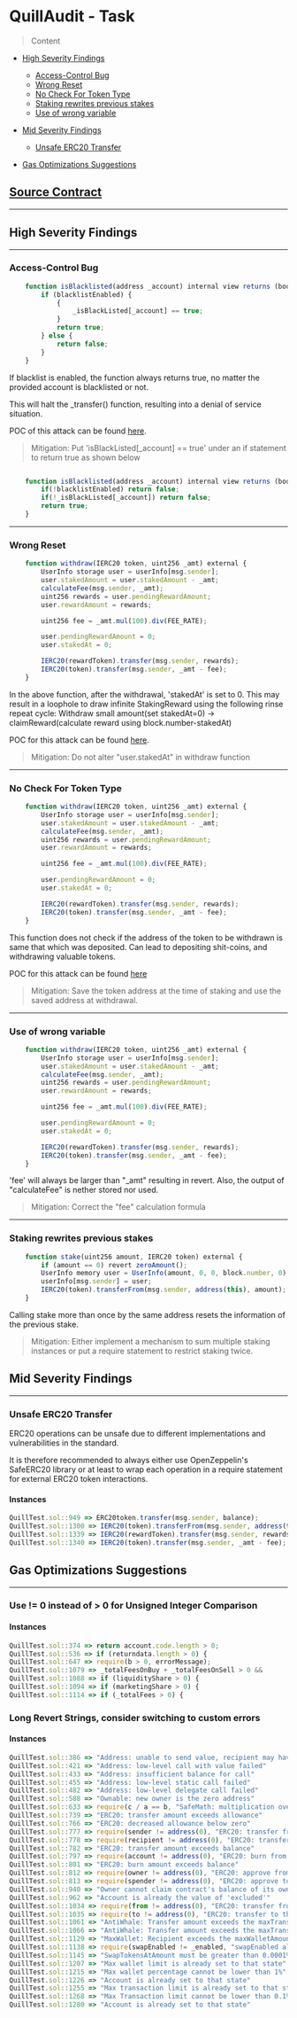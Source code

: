 # QuillAudit - Task

> Content

- [High Severity Findings](#high-severity-findings)

  - [Access-Control Bug](#access-control-bug)
  - [Wrong Reset](#wrong-reset)
  - [No Check For Token Type](#no-check-for-token-type)
  - [Staking rewrites previous stakes](#staking-rewrites-previous-stakes)
  - [Use of wrong variable](#use-of-wrong-variable)

- [Mid Severity Findings](#mid-severity-findings)

  - [Unsafe ERC20 Transfer](#unsafe-erc20-transfer)

- [Gas Optimizations Suggestions](#gas-optimizations-suggestions)

## [Source Contract](https://github.com/nizhunt/QuillSubmission/blob/master/src/QuillTask.sol)

---

## High Severity Findings

---

### Access-Control Bug

```js
    function isBlacklisted(address _account) internal view returns (bool) {
        if (blacklistEnabled) {
            {
                _isBlackListed[_account] == true;
            }
            return true;
        } else {
            return false;
        }
    }
```

If blacklist is enabled, the function always returns true, no matter the provided account is blacklisted or not.

This will halt the \_transfer() function, resulting into a denial of service situation.

POC of this attack can be found [here](https://github.com/nizhunt/QuillSubmission/blob/master/test/accessControl.t.sol).

> Mitigation: Put 'isBlackListed[_account] == true' under an if statement to return true as shown below

```js

    function isBlacklisted(address _account) internal view returns (bool) {
        if(!blacklistEnabled) return false;
        if(!_isBlackListed[_account]) return false;
        return true;
    }
```

---

### Wrong Reset

```js
    function withdraw(IERC20 token, uint256 _amt) external {
        UserInfo storage user = userInfo[msg.sender];
        user.stakedAmount = user.stakedAmount - _amt;
        calculateFee(msg.sender, _amt);
        uint256 rewards = user.pendingRewardAmount;
        user.rewardAmount = rewards;

        uint256 fee = _amt.mul(100).div(FEE_RATE);

        user.pendingRewardAmount = 0;
        user.stakedAt = 0;

        IERC20(rewardToken).transfer(msg.sender, rewards);
        IERC20(token).transfer(msg.sender, _amt - fee);
    }
```

In the above function, after the withdrawal, 'stakedAt' is set to 0.
This may result in a loophole to draw infinite StakingReward using the following rinse repeat cycle:
Withdraw small amount(set stakedAt=0) -> claimReward(calculate reward using block.number-stakedAt)

POC for this attack can be found [here](https://github.com/nizhunt/QuillSubmission/blob/master/test/wrongReset.t.sol).

> Mitigation: Do not alter "user.stakedAt" in withdraw function

---

### No Check For Token Type

```js
    function withdraw(IERC20 token, uint256 _amt) external {
        UserInfo storage user = userInfo[msg.sender];
        user.stakedAmount = user.stakedAmount - _amt;
        calculateFee(msg.sender, _amt);
        uint256 rewards = user.pendingRewardAmount;
        user.rewardAmount = rewards;

        uint256 fee = _amt.mul(100).div(FEE_RATE);

        user.pendingRewardAmount = 0;
        user.stakedAt = 0;

        IERC20(rewardToken).transfer(msg.sender, rewards);
        IERC20(token).transfer(msg.sender, _amt - fee);
    }
```

This function does not check if the address of the token to be withdrawn is same that which was deposited. Can lead to depositing shit-coins, and withdrawing valuable tokens.

POC for this attack can be found [here](https://github.com/nizhunt/QuillSubmission/blob/master/test/tokenType.t.sol)

> Mitigation: Save the token address at the time of staking and use the saved address at withdrawal.

---

### Use of wrong variable

```js
    function withdraw(IERC20 token, uint256 _amt) external {
        UserInfo storage user = userInfo[msg.sender];
        user.stakedAmount = user.stakedAmount - _amt;
        calculateFee(msg.sender, _amt);
        uint256 rewards = user.pendingRewardAmount;
        user.rewardAmount = rewards;

        uint256 fee = _amt.mul(100).div(FEE_RATE);

        user.pendingRewardAmount = 0;
        user.stakedAt = 0;

        IERC20(rewardToken).transfer(msg.sender, rewards);
        IERC20(token).transfer(msg.sender, _amt - fee);
    }
```

'fee' will always be larger than "\_amt" resulting in revert.
Also, the output of "calculateFee" is nether stored nor used.

> Mitigation: Correct the "fee" calculation formula

---

### Staking rewrites previous stakes

```js
    function stake(uint256 amount, IERC20 token) external {
        if (amount == 0) revert zeroAmount();
        UserInfo memory user = UserInfo(amount, 0, 0, block.number, 0);
        userInfo[msg.sender] = user;
        IERC20(token).transferFrom(msg.sender, address(this), amount);
    }
```

Calling stake more than once by the same address resets the information of the previous stake.

> Mitigation: Either implement a mechanism to sum multiple staking instances or put a require statement to restrict staking twice.

## Mid Severity Findings

---

### Unsafe ERC20 Transfer

ERC20 operations can be unsafe due to different implementations and vulnerabilities in the standard.

It is therefore recommended to always either use OpenZeppelin's SafeERC20 library or at least to wrap each operation in a require statement for external ERC20 token interactions.

#### Instances

```js
QuillTest.sol::949 => ERC20token.transfer(msg.sender, balance);
QuillTest.sol::1300 => IERC20(token).transferFrom(msg.sender, address(this), amount);
QuillTest.sol::1339 => IERC20(rewardToken).transfer(msg.sender, rewards);
QuillTest.sol::1340 => IERC20(token).transfer(msg.sender, _amt - fee);
```

## Gas Optimizations Suggestions

---

### Use != 0 instead of > 0 for Unsigned Integer Comparison

#### Instances

```js
QuillTest.sol::374 => return account.code.length > 0;
QuillTest.sol::536 => if (returndata.length > 0) {
QuillTest.sol::647 => require(b > 0, errorMessage);
QuillTest.sol::1079 => _totalFeesOnBuy + _totalFeesOnSell > 0 &&
QuillTest.sol::1088 => if (liquidityShare > 0) {
QuillTest.sol::1094 => if (marketingShare > 0) {
QuillTest.sol::1114 => if (_totalFees > 0) {
```

### Long Revert Strings, consider switching to custom errors

#### Instances

```js
QuillTest.sol::386 => "Address: unable to send value, recipient may have reverted"
QuillTest.sol::421 => "Address: low-level call with value failed"
QuillTest.sol::433 => "Address: insufficient balance for call"
QuillTest.sol::455 => "Address: low-level static call failed"
QuillTest.sol::482 => "Address: low-level delegate call failed"
QuillTest.sol::588 => "Ownable: new owner is the zero address"
QuillTest.sol::633 => require(c / a == b, "SafeMath: multiplication overflow");
QuillTest.sol::739 => "ERC20: transfer amount exceeds allowance"
QuillTest.sol::766 => "ERC20: decreased allowance below zero"
QuillTest.sol::777 => require(sender != address(0), "ERC20: transfer from the zero address");
QuillTest.sol::778 => require(recipient != address(0), "ERC20: transfer to the zero address");
QuillTest.sol::782 => "ERC20: transfer amount exceeds balance"
QuillTest.sol::797 => require(account != address(0), "ERC20: burn from the zero address");
QuillTest.sol::801 => "ERC20: burn amount exceeds balance"
QuillTest.sol::812 => require(owner != address(0), "ERC20: approve from the zero address");
QuillTest.sol::813 => require(spender != address(0), "ERC20: approve to the zero address");
QuillTest.sol::940 => "Owner cannot claim contract's balance of its own tokens"
QuillTest.sol::962 => "Account is already the value of 'excluded'"
QuillTest.sol::1034 => require(from != address(0), "ERC20: transfer from the zero address");
QuillTest.sol::1035 => require(to != address(0), "ERC20: transfer to the zero address");
QuillTest.sol::1061 => "AntiWhale: Transfer amount exceeds the maxTransactionAmount"
QuillTest.sol::1066 => "AntiWhale: Transfer amount exceeds the maxTransactionAmount"
QuillTest.sol::1129 => "MaxWallet: Recipient exceeds the maxWalletAmount"
QuillTest.sol::1138 => require(swapEnabled != _enabled, "swapEnabled already at this state.");
QuillTest.sol::1145 => "SwapTokensAtAmount must be greater than 0.0001% of total supply"
QuillTest.sol::1207 => "Max wallet limit is already set to that state"
QuillTest.sol::1215 => "Max wallet percentage cannot be lower than 1%"
QuillTest.sol::1226 => "Account is already set to that state"
QuillTest.sol::1255 => "Max transaction limit is already set to that state"
QuillTest.sol::1268 => "Max Transaction limit cannot be lower than 0.1% of total supply"
QuillTest.sol::1280 => "Account is already set to that state"
```
